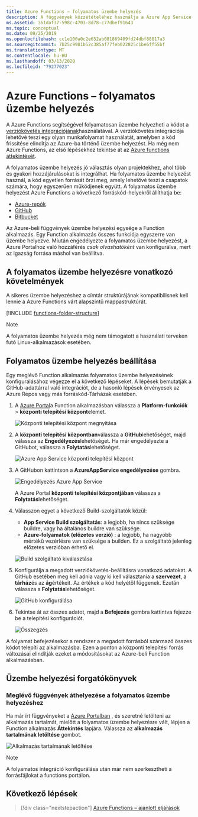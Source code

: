 ```yaml
---
title: Azure Functions – folyamatos üzembe helyezés
description: A függvények közzétételéhez használja a Azure App Service folyamatos üzembe helyezési funkcióit.
ms.assetid: 361daf37-598c-4703-8d78-c77dbef91643
ms.topic: conceptual
ms.date: 09/25/2019
ms.openlocfilehash: cc1e100a0c2e652ab081869409fd24dbf88017a3
ms.sourcegitcommit: 7b25c9981b52c385af77feb022825c1be6ff55bf
ms.translationtype: MT
ms.contentlocale: hu-HU
ms.lasthandoff: 03/13/2020
ms.locfileid: "79277023"
---
```

# <a name="continuous-deployment-for-azure-functions"></a>Azure Functions – folyamatos üzembe helyezés

A Azure Functions segítségével folyamatosan üzembe helyezheti a kódot a [verziókövetés integrációjának](functions-deployment-technologies.md#source-control)használatával. A verziókövetés integrációja lehetővé teszi egy olyan munkafolyamat használatát, amelyben a kód frissítése elindítja az Azure-ba történő üzembe helyezést. Ha még nem Azure Functions, az első lépésekhez tekintse át az [Azure functions áttekintését](functions-overview.md).

A folyamatos üzembe helyezés jó választás olyan projektekhez, ahol több és gyakori hozzájárulásokat is integrálhat. Ha folyamatos üzembe helyezést használ, a kód egyetlen forrását őrzi meg, amely lehetővé teszi a csapatok számára, hogy egyszerűen működjenek együtt. A folyamatos üzembe helyezést Azure Functions a következő forráskód-helyekről állíthatja be:

* [Azure-repók](https://azure.microsoft.com/services/devops/repos/)
* [GitHub](https://github.com)
* [Bitbucket](https://bitbucket.org/)

Az Azure-beli függvények üzembe helyezési egysége a Function alkalmazás. Egy Function alkalmazás összes funkciója egyszerre van üzembe helyezve. Miután engedélyezte a folyamatos üzembe helyezést, a Azure Portalhoz való hozzáférés *csak olvashatóként* van konfigurálva, mert az igazság forrása máshol van beállítva.

## <a name="requirements-for-continuous-deployment"></a>A folyamatos üzembe helyezésre vonatkozó követelmények

A sikeres üzembe helyezéshez a címtár struktúrájának kompatibilisnek kell lennie a Azure Functions várt alapszintű mappastruktúrát.

[!INCLUDE [functions-folder-structure](../../includes/functions-folder-structure.md)]

>[!NOTE]  
> A folyamatos üzembe helyezés még nem támogatott a használati terveken futó Linux-alkalmazások esetében. 

## <a name="credentials"></a>Folyamatos üzembe helyezés beállítása

Egy meglévő Function alkalmazás folyamatos üzembe helyezésének konfigurálásához végezze el a következő lépéseket. A lépések bemutatják a GitHub-adattárral való integrációt, de a hasonló lépések érvényesek az Azure Repos vagy más forráskód-Tárházak esetében.

1. A [Azure Portal](https://portal.azure.com)a Function alkalmazásban válassza a **Platform-funkciók** > **központi telepítési központ**elemet.

    ![Központi telepítési központ megnyitása](./media/functions-continuous-deployment/platform-features.png)

2. A **központi telepítési központban**válassza a **GitHub**lehetőséget, majd válassza az **Engedélyezés**lehetőséget. Ha már engedélyezte a GitHubot, válassza a **Folytatás**lehetőséget. 

    ![Azure App Service központi telepítési központ](./media/functions-continuous-deployment/github.png)

3. A GitHubon kattintson a **AzureAppService engedélyezése** gombra. 

    ![Engedélyezés Azure App Service](./media/functions-continuous-deployment/authorize.png)
    
    A Azure Portal **központi telepítési központjában** válassza a **Folytatás**lehetőséget.

4. Válasszon egyet a következő Build-szolgáltatók közül:

    * **App Service Build szolgáltatás**: a legjobb, ha nincs szüksége buildre, vagy ha általános buildre van szüksége.
    * **Azure-folyamatok (előzetes verzió)** : a legjobb, ha nagyobb mértékű vezérlésre van szüksége a builden. Ez a szolgáltató jelenleg előzetes verzióban érhető el.

    ![Build szolgáltató kiválasztása](./media/functions-continuous-deployment/build.png)

5. Konfigurálja a megadott verziókövetés-beállításra vonatkozó adatokat. A GitHub esetében meg kell adnia vagy ki kell választania a **szervezet**, a **tárház**és az **ág**értékeit. Az értékek a kód helyétől függenek. Ezután válassza a **Folytatás**lehetőséget.

    ![GitHub konfigurálása](./media/functions-continuous-deployment/github-specifics.png)

6. Tekintse át az összes adatot, majd a **Befejezés** gombra kattintva fejezze be a telepítési konfigurációt.

    ![Összegzés](./media/functions-continuous-deployment/summary.png)

A folyamat befejezésekor a rendszer a megadott forrásból származó összes kódot telepíti az alkalmazásba. Ezen a ponton a központi telepítési forrás változásai elindítják ezeket a módosításokat az Azure-beli Function alkalmazásban.

## <a name="deployment-scenarios"></a>Üzembe helyezési forgatókönyvek

<a name="existing"></a>

### <a name="move-existing-functions-to-continuous-deployment"></a>Meglévő függvények áthelyezése a folyamatos üzembe helyezéshez

Ha már írt függvényeket a [Azure Portalban](https://portal.azure.com) , és szeretné letölteni az alkalmazás tartalmát, mielőtt a folyamatos üzembe helyezésre vált, lépjen a Function alkalmazás **Áttekintés** lapjára. Válassza az **alkalmazás tartalmának letöltése** gombot.

![Alkalmazás tartalmának letöltése](./media/functions-continuous-deployment/download.png)

> [!NOTE]
> A folyamatos integráció konfigurálása után már nem szerkesztheti a forrásfájlokat a functions portálon.

## <a name="next-steps"></a>Következő lépések

> [!div class="nextstepaction"]
> [Azure Functions – ajánlott eljárások](functions-best-practices.md)

